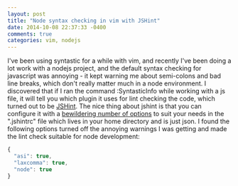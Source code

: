 ```yaml
---
layout: post
title: "Node syntax checking in vim with JSHint"
date: 2014-10-08 22:37:33 -0400
comments: true
categories: vim, nodejs 
---
```


I've been using syntastic for a while with vim, and recently I've been doing a lot work with a nodejs project, and the default syntax checking for javascript was annoying - it kept warning me about semi-colons and bad line breaks, which don't really matter much in a node environment. I discovered that if I ran the command :SyntasticInfo while working with a js file, it will tell you which plugin it uses for lint checking the code, which turned out to be [JSHint](http://jshint.com/). The nice thing about jshint is that you can configure it with a [bewildering number of options](http://jshint.com/docs/options/) to suit your needs in the ".jshintrc" file which lives in your home directory and is just json. I found the following options turned off the annoying warnings I was getting and made the lint check suitable for node development:

```javascript
{
  "asi": true,
  "laxcomma": true,
  "node": true
}
```
